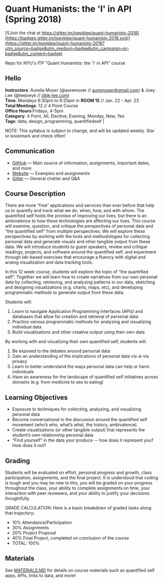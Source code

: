 # Quant Humanists: the 'I' in API (Spring 2018)

[![Join the chat at https://gitter.im/joeyklee/quant-humanists-2018](https://badges.gitter.im/joeyklee/quant-humanists-2018.svg)](https://gitter.im/joeyklee/quant-humanists-2018?utm_source=badge&utm_medium=badge&utm_campaign=pr-badge&utm_content=badge)

Repo for NYU's ITP "Quant Humanists: the 'I' in API" course

## Hello
**Instructors**: Aurelia Moser (@auremoser // auremoser@gmail.com) & Joey Lee (@leejoeyk // j@jk-lee.com) <br>
**Time**: Mondays 6:30pm to 9:25pm in **ROOM 15** // Jan. 22 - Apr. 23<br>
**Total Meetings**: 12 // 4 Point Course<br>
**Office Hours**:Fridays, 4-5pm<br>
**Category**: 4 Point, All, Elective, Evening, Monday, New, Yes<br>
**Tags**: data, design, programming, quantifiedself | <br>


NOTE: This syllabus is subject to change, and will be updated weekly. Star or bookmark and check often!

## Communication
* [GitHub](https://github.com/joeyklee/quant-humanists-2018) — Main source of information, assignments, important dates, and more
* [Website](https://joeyklee.github.io/quant-humanists-2018/) — Examples and assignments
* [Gitter](https://gitter.im/joeyklee/quant-humanists-2018) — General chatter and Q&A 


## Course Description

There are more “free” applications and services than ever before that help us to quantify and track what we do, when, how, and with whom. The quantified self holds the promise of improving our lives, but there is an ambivalence to how these technologies are affecting our lives. This course will examine, question, and critique the perspectives of personal data and “the quantified self” from multiple perspectives. We will explore these perspectives by working with the tools and methodologies for collecting personal data and generate visuals and other tangible output from these data. We will introduce students to guest speakers, review and critique readings, projects, and software around the quantified self, and experiment through lab-based exercises that encourage a fluency with digital and analog visualization and data tracking tools.

In this 12 week course, students will explore the topic of “the quantified self”. Together we will learn how to create narratives from our own personal data by collecting, retrieving, and analyzing patterns in our data, sketching and designing visualizations (e.g. charts, maps, etc), and developing programmatic methods to generate output from these data.

Students will: 
1. Learn to navigate Application Programming Interfaces (APIs) and databases that allow for creation and retrieval of personal data
2. Practice various programmatic methods for analyzing and visualizing individual data
3. Build visualizations and other creative output using their own data 

By working with and visualizing their own quantified self, students will: 
1.  Be exposed to the debates around personal data
2. Gain an understanding of the implications of personal data vis-à-vis privacy
3. Learn to better understand the ways personal data can help or harm individuals
4. Have an awareness for the landscape of quantified self initiatives across domains (e.g. from medicine to sex to eating)


## Learning Objectives

- Exposure to techniques for collecting, analyzing, and visualizing personal data
- Become conversational in the discussion around the quantified self movement (who’s who, what’s what, the history, ambivalence). 
- Create visualizations (or other tangible output) that represents the student’s own relationship personal data 
- “Find yourself” in the data your produce -- how does it represent you? How does it not?

## Grading

Students will be evaluated on effort, personal progress and growth, class participation, assignments, and the final project. It is understood that coding is tough and you may be new to this, you will be graded on your progress throughout the class, your ability to complete assignments on time, your interaction with peer reviewers, and your ability to justify your decisions thoughtfully.

GRADE CALCULATION:
Here is a basic breakdown of graded tasks along that trajectory:
* 10% Attendance/Participation
* 30% Assignments
* 20% Project Proposal
* 40% Final Project, completed on conclusion of the course
* TOTAL: 100%


## Materials

See <a href="MATERIALS.MD" target="_blank">MATERIALS.MD</a> for details on course materials such as quantified self apps, APIs, links to data, and more!


